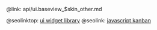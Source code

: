 @link: api/ui.baseview_$skin_other.md

@seolinktop: [ui widget library](https://webix.com)
@seolink: [javascript kanban](https://webix.com/kanban/)